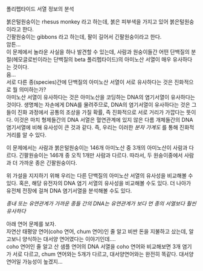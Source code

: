 폴리펩타이드 서열 정보의 분석

붉은털원숭이는 rhesus monkey 라고 하는데, 붉은 피부색을 가지고 있어 붉은털원숭이라고 한다.   
긴팔원숭이는 gibbons 라고 하는데, 팔이 길어서 긴팔원숭이라고 한다.   
암튼...    
이 문제에서 놀라운 사실을 하나 발견할 수 있는데, 사람과 원숭이들간 어떤 단백질의 분절(헤모글로빈이라는 단백질의 beta 폴리펩타이드)의 아미노산 서열이 매우 유사하다는 것이다.   
음...   
서로 다른 종(species)간에 단백질의 아미노산 서열이 서로 유사하다는 것은 진화적으로 뭘 의미하는가?   
아미노산 서열이 유사하다는 것은 아미노산을 코딩하는 DNA의 염기서열이 유사하다는 것이다. 생명체는 자손에게 DNA를 물려주므로, DNA의 염기서열이 유사하다는 것은 그들이 진화 과정에서 공통의 조상을 가질 확률, 즉 진화적으로 서로 거리가 가깝다는 뜻이다. 이것은 마치 형제들간의 DNA 서열은 혈연관계에 있지 않은 다름 개체들간의 DNA 염기서열에 비해 유사성이 큰 것과 같다. 즉, 우리는 이러한 *분자 가계도* 를 통해 진화적 거리를 알 수 있다.     

이 문제에서는 사람과 붉은털원숭이는 146개 아미노산 중 3개의 아미노산이 사람과 다르다. 긴팔원숭이는 146개 중 오직 1개만 사람과 다르다. 따라서, 두 원숭이중에서 사람과 더 가까운 종은 긴팔원숭이다.   

위 가설을 지지하기 위해 우리는 다른 단백질의 아미노산 서열의 유사성을 비교해볼 수 있다. 혹은, 해당 유전자의 DNA 염기 서열의 유사성을 비교해볼 수도 있다. 더 나아가 유전체 전장에 걸쳐 DNA 염기서열을 분석해볼 수도 있다.         

*종내 또는 유연관계가 가까운 종들 간의 DNA는 유연관계가 보다 먼 종의 서열보다 훨씬 유사하다*

아래 연어 문제를 보자.   
자연산 태평양 연어(coho 연어, chum 연어)인 줄 알고 비싼 돈을 지불하고 샀는데, 알고보니 양식하는 대서양 연어였다는 이야기인데....   
coho 연어인 줄 알고 산 샘플 연어의 DNA 서열을 coho 연어와 비교해보면 3개 염기가 서로 다르고, chum 연어와는 5개가 다르고, 대서양연어와는 완전히 똑같다. 대서양연어일 가능성이 높겠지...   


    
